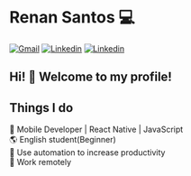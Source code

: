 # Renan Santos 💻

[![Gmail](https://img.shields.io/badge/-Gmail-black?logo=gmail&logoColor=whitesmoke&labelColor=grey)](mailto:renankanu@gmail.com)
[![Linkedin](https://img.shields.io/badge/-Linkedin-black?logo=linkedin&logoColor=whitesmoke&labelColor=grey)](https://www.linkedin.com/in/renansantosbr/) [![Linkedin](https://img.shields.io/badge/-Renankanu-black?logo=tor&logoColor=whitesmoke&labelColor=grey)](https://www.renankanu.com.br)


## Hi! 👋 Welcome to my profile!

## Things I do
📱 Mobile Developer | React Native | JavaScript<br>
🌎 English student(Beginner)<br>
🔧 Use automation to increase productivity<br>
💼 Work remotely<br>
